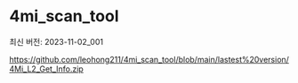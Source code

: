 # 4mi_scan_tool

최신 버전: 2023-11-02_001


https://github.com/leohong211/4mi_scan_tool/blob/main/lastest%20version/4Mi_L2_Get_Info.zip